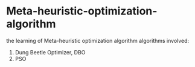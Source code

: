 # Meta-heuristic-optimization-algorithm
the learning of Meta-heuristic optimization algorithm
algorithms involved: 
1. Dung Beetle Optimizer, DBO
2. PSO
